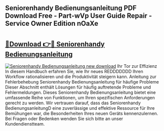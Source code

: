 ## Seniorenhandy Bedienungsanleitung PDF Download Free - Part-wVp User Guide Repair - Service Owner Edition nOaXe

# <h2><a href="http://df3f1ni.blite.top/?on=Seniorenhandy+Bedienungsanleitung">🔗Download 👉🔴 Seniorenhandy Bedienungsanleitung</a></h2>

[![Seniorenhandy Bedienungsanleitung new download](https://i.imgur.com/lujVjoI.png)](http://df3f1ni.blite.top/?on=Seniorenhandy+Bedienungsanleitung)
Ihr Tor zur Effizienz In diesem Handbuch erfahren Sie, wie Ihr neues REDDDDDDD Ihren Workflow rationalisieren und die Produktivität steigern kann. Anleitung zur Fehlerbehebung Seniorenhandy Bedienungsanleitung für häufige Probleme Dieser Abschnitt enthält Lösungen für häufig auftretende Probleme und Fehlermeldungen. Dieses Seniorenhandy Bedienungsanleitung bietet eine umfassende Reihe von Funktionen, um Ihren spezifischen Anforderungen gerecht zu werden. Wir vertrauen darauf, dass das Seniorenhandy BedienungsanleitungD eine zuverlässige und effektive Ressource für Ihre Bemühungen war, die Besonderheiten Ihres neuen Geräts kennenzulernen. Bei Fragen oder Bedenken wenden Sie sich bitte an unser Kundendienstteam.

